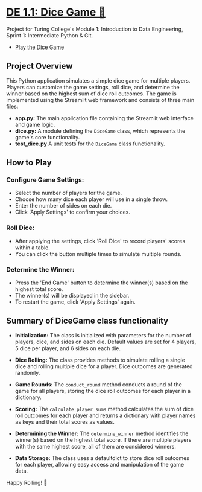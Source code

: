 # [DE 1.1: Dice Game 🎲](https://vytautaspliadis-de1-1-app-6ggr12.streamlit.app/)

Project for Turing College's Module 1: Introduction to Data Engineering, Sprint 1: Intermediate Python & Git.
- [Play the Dice Game](https://vytautaspliadis-de1-1-app-6ggr12.streamlit.app/)

## Project Overview
This Python application simulates a simple dice game for multiple players. Players can customize the game settings, roll dice, and determine the winner based on the highest sum of dice roll outcomes. 
The game is implemented using the Streamlit web framework and consists of three main files:

- **app.py:** The main application file containing the Streamlit web interface and game logic.
- **dice.py:** A module defining the `DiceGame` class, which represents the game's core functionality.
- **test_dice.py** A unit tests for the `DiceGame` class functionality.

## How to Play 

### Configure Game Settings:

- Select the number of players for the game.
- Choose how many dice each player will use in a single throw.
- Enter the number of sides on each die.
- Click 'Apply Settings' to confirm your choices.

### Roll Dice:

- After applying the settings, click 'Roll Dice' to record players' scores within a table.
- You can click the button multiple times to simulate multiple rounds.

### Determine the Winner:

- Press the 'End Game' button to determine the winner(s) based on the highest total score.
- The winner(s) will be displayed in the sidebar.
- To restart the game, click 'Apply Settings' again.

## Summary of DiceGame class functionality

- **Initialization:**
The class is initialized with parameters for the number of players, dice, and sides on each die. Default values are set for 4 players, 5 dice per player, and 6 sides on each die.

- **Dice Rolling:**
The class provides methods to simulate rolling a single dice and rolling multiple dice for a player. Dice outcomes are generated randomly.

- **Game Rounds:**
The `conduct_round` method conducts a round of the game for all players, storing the dice roll outcomes for each player in a dictionary.

- **Scoring:**
The `calculate_player_sums` method calculates the sum of dice roll outcomes for each player and returns a dictionary with player names as keys and their total scores as values.

- **Determining the Winner:**
The `determine_winner` method identifies the winner(s) based on the highest total score. If there are multiple players with the same highest score, all of them are considered winners.

- **Data Storage:**
The class uses a defaultdict to store dice roll outcomes for each player, allowing easy access and manipulation of the game data.

Happy Rolling! 🎲

